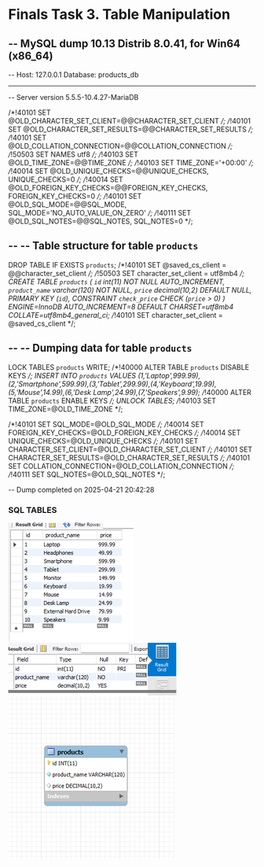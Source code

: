 # Finals Task 3. Table Manipulation
-- MySQL dump 10.13  Distrib 8.0.41, for Win64 (x86_64)
--
-- Host: 127.0.0.1    Database: products_db
-- ------------------------------------------------------
-- Server version	5.5.5-10.4.27-MariaDB

/*!40101 SET @OLD_CHARACTER_SET_CLIENT=@@CHARACTER_SET_CLIENT */;
/*!40101 SET @OLD_CHARACTER_SET_RESULTS=@@CHARACTER_SET_RESULTS */;
/*!40101 SET @OLD_COLLATION_CONNECTION=@@COLLATION_CONNECTION */;
/*!50503 SET NAMES utf8 */;
/*!40103 SET @OLD_TIME_ZONE=@@TIME_ZONE */;
/*!40103 SET TIME_ZONE='+00:00' */;
/*!40014 SET @OLD_UNIQUE_CHECKS=@@UNIQUE_CHECKS, UNIQUE_CHECKS=0 */;
/*!40014 SET @OLD_FOREIGN_KEY_CHECKS=@@FOREIGN_KEY_CHECKS, FOREIGN_KEY_CHECKS=0 */;
/*!40101 SET @OLD_SQL_MODE=@@SQL_MODE, SQL_MODE='NO_AUTO_VALUE_ON_ZERO' */;
/*!40111 SET @OLD_SQL_NOTES=@@SQL_NOTES, SQL_NOTES=0 */;

--
-- Table structure for table `products`
--

DROP TABLE IF EXISTS `products`;
/*!40101 SET @saved_cs_client     = @@character_set_client */;
/*!50503 SET character_set_client = utf8mb4 */;
CREATE TABLE `products` (
  `id` int(11) NOT NULL AUTO_INCREMENT,
  `product_name` varchar(120) NOT NULL,
  `price` decimal(10,2) DEFAULT NULL,
  PRIMARY KEY (`id`),
  CONSTRAINT `check_price` CHECK (`price` > 0)
) ENGINE=InnoDB AUTO_INCREMENT=8 DEFAULT CHARSET=utf8mb4 COLLATE=utf8mb4_general_ci;
/*!40101 SET character_set_client = @saved_cs_client */;

--
-- Dumping data for table `products`
--

LOCK TABLES `products` WRITE;
/*!40000 ALTER TABLE `products` DISABLE KEYS */;
INSERT INTO `products` VALUES (1,'Laptop',999.99),(2,'Smartphone',599.99),(3,'Tablet',299.99),(4,'Keyboard',19.99),(5,'Mouse',14.99),(6,'Desk Lamp',24.99),(7,'Speakers',9.99);
/*!40000 ALTER TABLE `products` ENABLE KEYS */;
UNLOCK TABLES;
/*!40103 SET TIME_ZONE=@OLD_TIME_ZONE */;

/*!40101 SET SQL_MODE=@OLD_SQL_MODE */;
/*!40014 SET FOREIGN_KEY_CHECKS=@OLD_FOREIGN_KEY_CHECKS */;
/*!40014 SET UNIQUE_CHECKS=@OLD_UNIQUE_CHECKS */;
/*!40101 SET CHARACTER_SET_CLIENT=@OLD_CHARACTER_SET_CLIENT */;
/*!40101 SET CHARACTER_SET_RESULTS=@OLD_CHARACTER_SET_RESULTS */;
/*!40101 SET COLLATION_CONNECTION=@OLD_COLLATION_CONNECTION */;
/*!40111 SET SQL_NOTES=@OLD_SQL_NOTES */;

-- Dump completed on 2025-04-21 20:42:28

### SQL TABLES

![screenshot](image/HA.png)
![screenshot](image/HE.png)
![screenshot](image/HO.png)
